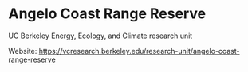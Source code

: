 # Angelo Coast Range Reserve
UC Berkeley Energy, Ecology, and Climate research unit

Website: https://vcresearch.berkeley.edu/research-unit/angelo-coast-range-reserve
